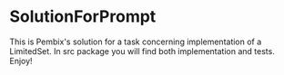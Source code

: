 # SolutionForPrompt
This is Pembix's solution for a task concerning implementation of a LimitedSet. 
In src package you will find both implementation and tests. Enjoy!

